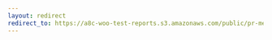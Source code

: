 ```yaml
---
layout: redirect
redirect_to: https://a8c-woo-test-reports.s3.amazonaws.com/public/pr-merge/40774/e2e/index.html
---
```

